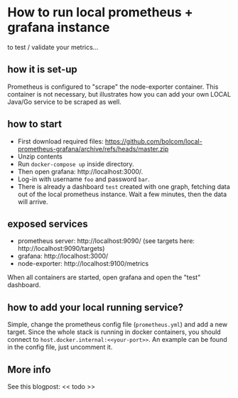 # How to run local prometheus + grafana instance
to test / validate your metrics...

## how it is set-up
Prometheus is configured to "scrape" the node-exporter container. This container is not necessary, but illustrates how you can add your own LOCAL Java/Go service to be scraped as well.

## how to start
- First download required files: https://github.com/bolcom/local-prometheus-grafana/archive/refs/heads/master.zip
- Unzip contents
- Run `docker-compose up` inside directory.
- Then open grafana: http://localhost:3000/.
- Log-in with username `foo` and password `bar`.
- There is already a dashboard `test` created with one graph, fetching data out of the local prometheus instance. Wait a few minutes, then the data will arrive.

## exposed services
- prometheus server: http://localhost:9090/ (see targets here: http://localhost:9090/targets)
- grafana: http://localhost:3000/
- node-exporter: http://localhost:9100/metrics

When all containers are started, open grafana and open the "test" dashboard.

## how to add your local running service?
Simple, change the prometheus config file (`prometheus.yml`) and add a new target. Since the whole stack is running in docker containers, you should connect to `host.docker.internal:<<your-port>>`. An example can be found in the config file, just uncomment it.

## More info

See this blogpost: << todo >>
